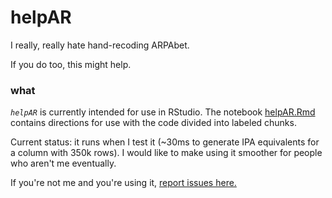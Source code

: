 # helpAR
 I really, really hate hand-recoding ARPAbet.
 
 If you do too, this might help.
 
 ### what
*`helpAR`* is currently intended for use in RStudio. The notebook [helpAR.Rmd](helpAR.Rmd) contains directions for use with the code divided into labeled chunks. 

Current status: it runs when I test it (~30ms to generate IPA equivalents for a column with 350k rows). I would like to make using it smoother for people who aren't me eventually.

If you're not me and you're using it, [report issues here.](https://github.com/cyrusae/helpAR/issues)

